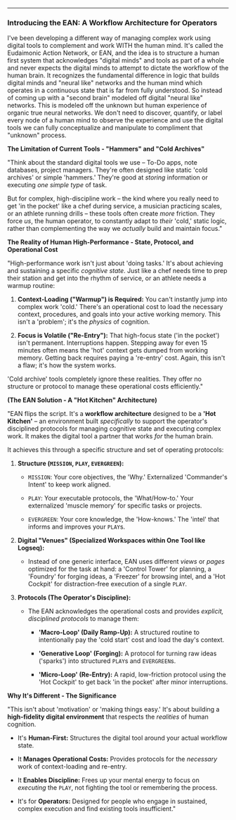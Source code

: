 
---
### **Introducing the EAN: A Workflow Architecture for Operators**

I've been developing a different way of managing complex work using digital tools to complement and work WITH the human mind. It's called the Eudaimonic Action Network, or EAN, and the idea is to structure a human first system that acknowledges "digital minds" and tools as part of a whole and never expects the digital minds to attempt to dictate the workflow of the human brain. It recognizes the fundamental difference in logic that builds  digital minds and "neural like" networks and the human mind which operates in a continuous state that is far from fully understood. So instead of coming up with a "second brain" modeled off digital "neural like" networks. This is modeled off the unknown but human experience of organic true neural networks. We don't need to discover, quantify, or label every node of a human mind to observe the experience and use the digital tools we can fully conceptualize and manipulate to compliment that "unknown" process.  

**The Limitation of Current Tools - "Hammers" and "Cold Archives"**

"Think about the standard digital tools we use – To-Do apps, note databases, project managers. They're often designed like static 'cold archives' or simple 'hammers.' They're good at _storing_ information or executing _one simple type_ of task.

But for complex, high-discipline work – the kind where you really need to get 'in the pocket' like a chef during service, a musician practicing scales, or an athlete running drills – these tools often create _more_ friction. They force _us_, the human operator, to constantly adapt to _their_ 'cold,' static logic, rather than complementing the way we _actually_ build and maintain focus."

**The Reality of Human High-Performance - State, Protocol, and Operational Cost**

"High-performance work isn't just about 'doing tasks.' It's about achieving and sustaining a specific _cognitive state_. Just like a chef needs time to prep their station and get into the rhythm of service, or an athlete needs a warmup routine:

1. **Context-Loading ("Warmup") is Required:** You can't instantly jump into complex work 'cold.' There's an operational cost to load the necessary context, procedures, and goals into your active working memory. This isn't a 'problem'; it's the _physics_ of cognition.
    
2. **Focus is Volatile ("Re-Entry"):** That high-focus state ('in the pocket') isn't permanent. Interruptions happen. Stepping away for even 15 minutes often means the 'hot' context gets dumped from working memory. Getting back requires paying a 're-entry' cost. Again, this isn't a flaw; it's how the system works.
    

'Cold archive' tools completely ignore these realities. They offer no structure or protocol to manage these operational costs efficiently."

**(The EAN Solution - A "Hot Kitchen" Architecture)**

"EAN flips the script. It's a **workflow architecture** designed to be a **'Hot Kitchen'** – an environment built _specifically_ to support the operator's disciplined protocols for managing cognitive state and executing complex work. It makes the digital tool a partner that works _for_ the human brain.

It achieves this through a specific structure and set of operating protocols:

1. **Structure (`MISSION`, `PLAY`, `EVERGREEN`):**
    
    - `MISSION`: Your core objectives, the 'Why.' Externalized 'Commander's Intent' to keep work aligned.
        
    - `PLAY`: Your executable protocols, the 'What/How-to.' Your externalized 'muscle memory' for specific tasks or projects.
        
    - `EVERGREEN`: Your core knowledge, the 'How-knows.' The 'intel' that informs and improves your `PLAY`s.
        
2. **Digital "Venues" (Specialized Workspaces within One Tool like Logseq):**
    
    - Instead of one generic interface, EAN uses different _views_ or _pages_ optimized for the task at hand: a 'Control Tower' for planning, a 'Foundry' for forging ideas, a 'Freezer' for browsing intel, and a 'Hot Cockpit' for distraction-free execution of a single `PLAY`.
        
3. **Protocols (The Operator's Discipline):**
    
    - The EAN acknowledges the operational costs and provides _explicit, disciplined protocols_ to manage them:
        
        - **'Macro-Loop' (Daily Ramp-Up):** A structured routine to intentionally pay the 'cold start' cost and load the day's context.
            
        - **'Generative Loop' (Forging):** A protocol for turning raw ideas ('sparks') into structured `PLAY`s and `EVERGREEN`s.
            
        - **'Micro-Loop' (Re-Entry):** A rapid, low-friction protocol using the 'Hot Cockpit' to get back 'in the pocket' after minor interruptions.
            

**Why It's Different - The Significance**

"This isn't about 'motivation' or 'making things easy.' It's about building a **high-fidelity digital environment** that respects the _realities_ of human cognition.

- It's **Human-First:** Structures the digital tool around your actual workflow state.
    
- It **Manages Operational Costs:** Provides protocols for the _necessary_ work of context-loading and re-entry.
    
- It **Enables Discipline:** Frees up your mental energy to focus on _executing_ the `PLAY`, not fighting the tool or remembering the process.
    
- It's for **Operators:** Designed for people who engage in sustained, complex execution and find existing tools insufficient."
    
